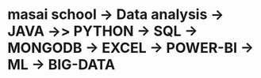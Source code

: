 # masai school -> Data analysis -> JAVA ->> PYTHON -> SQL -> MONGODB -> EXCEL -> POWER-BI -> ML -> BIG-DATA
